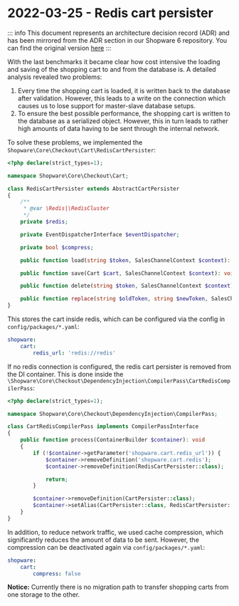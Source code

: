 # 2022-03-25 - Redis cart persister

::: info
This document represents an architecture decision record (ADR) and has been mirrored from the ADR section in our Shopware 6 repository.
You can find the original version [here](https://github.com/shopware/platform/blob/trunk/adr/performance/2022-03-25-redis-cart-persister.md)
:::

With the last benchmarks it became clear how cost intensive the loading and saving of the shopping cart to and from the database is. A detailed analysis revealed two problems:

1) Every time the shopping cart is loaded, it is written back to the database after validation. However, this leads to a write on the connection which causes us to lose support for master-slave database setups.
2) To ensure the best possible performance, the shopping cart is written to the database as a serialized object. However, this in turn leads to rather high amounts of data having to be sent through the internal network.

To solve these problems, we implemented the `Shopware\Core\Checkout\Cart\RedisCartPersister`:

```php
<?php declare(strict_types=1);

namespace Shopware\Core\Checkout\Cart;

class RedisCartPersister extends AbstractCartPersister
{
    /**
     * @var \Redis|\RedisCluster
     */
    private $redis;

    private EventDispatcherInterface $eventDispatcher;

    private bool $compress;

    public function load(string $token, SalesChannelContext $context): Cart {}

    public function save(Cart $cart, SalesChannelContext $context): void {}

    public function delete(string $token, SalesChannelContext $context): void {}

    public function replace(string $oldToken, string $newToken, SalesChannelContext $context): void {}
}
```

This stores the cart inside redis, which can be configured via the config in `config/packages/*.yaml`:

```yaml
shopware:
    cart:
        redis_url: 'redis://redis'
```

If no redis connection is configured, the redis cart persister is removed from the DI container. This is done inside the `\Shopware\Core\Checkout\DependencyInjection\CompilerPass\CartRedisCompilerPass`:

```php
<?php declare(strict_types=1);

namespace Shopware\Core\Checkout\DependencyInjection\CompilerPass;

class CartRedisCompilerPass implements CompilerPassInterface
{
    public function process(ContainerBuilder $container): void
    {
        if (!$container->getParameter('shopware.cart.redis_url')) {
            $container->removeDefinition('shopware.cart.redis');
            $container->removeDefinition(RedisCartPersister::class);

            return;
        }

        $container->removeDefinition(CartPersister::class);
        $container->setAlias(CartPersister::class, RedisCartPersister::class);
    }
}
```

In addition, to reduce network traffic, we used cache compression, which significantly reduces the amount of data to be sent. However, the compression can be deactivated again via `config/packages/*.yaml`:

```yaml
shopware:
    cart:
        compress: false
```

**Notice:** Currently there is no migration path to transfer shopping carts from one storage to the other.

